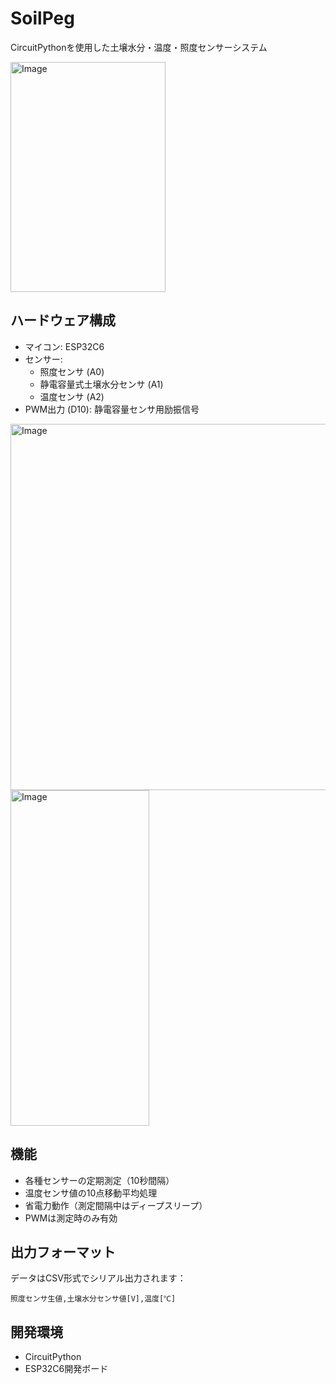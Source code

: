 # SoilPeg

CircuitPythonを使用した土壌水分・温度・照度センサーシステム

<img width="248" height="368" alt="Image" src="https://github.com/user-attachments/assets/2c9b0598-1c3a-4712-9a00-4a0b5a95afde" />

## ハードウェア構成

- マイコン: ESP32C6
- センサー:
  - 照度センサ (A0)
  - 静電容量式土壌水分センサ (A1)
  - 温度センサ (A2)
- PWM出力 (D10): 静電容量センサ用励振信号
<img width="803" height="586" alt="Image" src="https://github.com/user-attachments/assets/cc775021-70cc-49d0-bd2f-81cb3e0ac4cd" />
<img width="222" height="537" alt="Image" src="https://github.com/user-attachments/assets/951091b8-3fb6-430a-96b5-312cbb25f2b3" />

## 機能

- 各種センサーの定期測定（10秒間隔）
- 温度センサ値の10点移動平均処理
- 省電力動作（測定間隔中はディープスリープ）
- PWMは測定時のみ有効

## 出力フォーマット

データはCSV形式でシリアル出力されます：
```
照度センサ生値,土壌水分センサ値[V],温度[℃]
```

## 開発環境

- CircuitPython
- ESP32C6開発ボード
